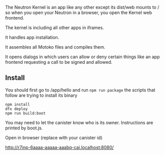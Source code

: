 The Neutron Kernel is an app like any other except its dist/web mounts to / so when you open your Neutron in a browser, you open the Kernel web frontend.

The kernel is including all other apps in iframes.

It handles app installation.

It assembles all Motoko files and compiles them.

It opens dialogs in which users can allow or deny certain things like an app frontend requesting a call to be signed and allowed.

## Install

You should first go to /app/hello and run `npm run package` the scripts that follow are trying to install its binary

```
npm install
dfx deploy
npm run build:boot
```

You may need to let the canister know who is its owner. Instructions are printed by boot.js.

Open in browser (replace with your canister id)

http://r7inp-6aaaa-aaaaa-aaabq-cai.localhost:8080/
